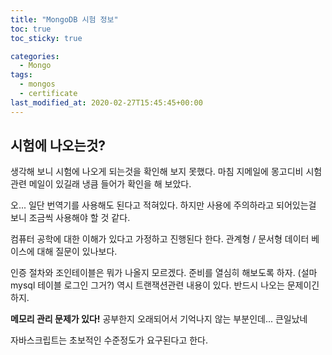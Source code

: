 ```yaml
---
title: "MongoDB 시험 정보"
toc: true
toc_sticky: true

categories:
  - Mongo
tags: 
  - mongos
  - certificate
last_modified_at: 2020-02-27T15:45:45+00:00
---
```


## 시험에 나오는것?
생각해 보니 시험에 나오게 되는것을 확인해 보지 못했다.
마침 지메일에 몽고디비 시험 관련 메일이 있길래 냉큼 들어가 확인을 해 보았다.

오... 일단 번역기를 사용해도 된다고 적혀있다. 하지만 사용에 주의하라고 되어있는걸 보니 조금씩 사용해야 할 것 같다.

컴퓨터 공학에 대한 이해가 있다고 가정하고 진행된다 한다.
관계형 / 문서형 데이터 베이스에 대해 질문이 있나보다.

인증 절차와 조인테이블은 뭐가 나올지 모르겠다. 준비를 열심히 해보도록 하자. (설마 mysql 테이블 로그인 그거?)
역시 트랜잭션관련 내용이 있다. 반드시 나오는 문제이긴 하지.

**메모리 관리 문제가 있다!** 
공부한지 오래되어서 기억나지 않는 부분인데... 큰일났네

자바스크립트는 초보적인 수준정도가 요구된다고 한다.